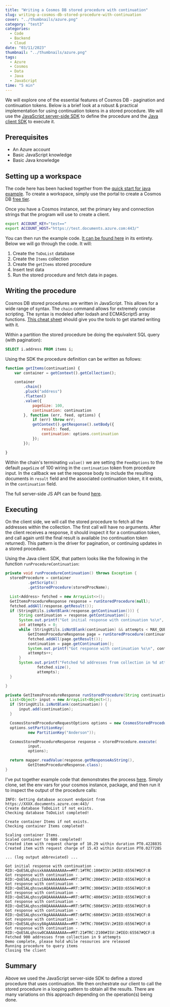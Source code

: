```yaml
---
title: "Writing a Cosmos DB stored procedure with continuation"
slug: writing-a-cosmos-db-stored-procedure-with-continuation
cover: "../thumbnails/azure.png"
category: "test3"
categories:
  - Code
  - Backend
  - Cloud
date: "03/11/2023"
thumbnail: "../thumbnails/azure.png"
tags:
  - Azure
  - Cosmos
  - Data
  - Java
  - JavaScript
time: "5 min"
---
```


We will explore one of the essential features of Cosmos DB - pagination and continuation tokens. Below is a brief look at a robust & practical implementation for using continuation tokens in a stored procedure. We will use the [JavaScript server-side SDK](https://github.com/Azure/azure-cosmosdb-js-server/) to define the procedure and the [Java client SDK](https://github.com/Azure/azure-cosmosdb-java) to execute it.

## Prerequisites

- An Azure account
- Basic JavaScript knowledge
- Basic Java knowledge

## Setting up a workspace

The code here has been hacked together from the [quick start for java example](https://github.com/Azure-Samples/azure-cosmos-java-getting-started/blob/main/src/main/java/com/azure/cosmos/sample/sync/SyncMain.java). To create a workspace, simply use the portal to create a Cosmos DB [free tier](https://learn.microsoft.com/en-us/azure/cosmos-db/free-tier).

Once you have a Cosmos instance, set the primary key and connection strings that the program will use to create a client.

```bash
export ACCOUNT_KEY="test=="
export ACCOUNT_HOST="https://test.documents.azure.com:443/"
```

You can then run the example code. [It can be found here](https://github.com/snimmagadda1/azure-cosmos-stored-procedure-pagination-continuation) in its entirety. Below we will go through the code. It will:

1. Create the `ToDoList` database
2. Create the `Items` collection
3. Create the `getItems` stored procedure
4. Insert test data
5. Run the stored procedure and fetch data in pages.

## Writing the procedure

Cosmos DB stored procedures are written in JavaScript. This allows for a wide range of syntax. The `chain` command allows for extremely concise scripting. The syntax is modeled after lodash and ECMAScript5 array functions. [This cheat sheet](https://learn.microsoft.com/en-us/azure/cosmos-db/nosql/javascript-query-api#sql-to-javascript-cheat-sheet) should give you the tools to get started writing with it.

Within a partition the stored procedure be doing the equivalent SQL query (with pagination):

```SQL
SELECT i.address FROM items i;
```

Using the SDK the procedure definition can be written as follows:

```JavaScript
function getItems(continuation) {
    var container = getContext().getCollection();

    container
        .chain()
        .pluck("address")
        .flatten()
        .value({
            pageSize: 100,
            continuation: continuation
        }, function (err, feed, options) {
            if (err) throw err;
            getContext().getResponse().setBody({
                result: feed,
                continuation: options.continuation
            });
        });

}
```

Within the chain's terminating `value()` we are setting the `FeedOptions` to the default `pageSize` of 100 wiring in the `continuation` token from procedure input. In the callback we set the response body to include the resulting documents in `result` field and the associated continuation token, it it exists, in the `continuation` field.

The full server-side JS API can be found [here](http://azure.github.io/azure-cosmosdb-js-server/index.html).

## Executing

On the client side, we will call the stored procedure to fetch all the addresses within the collection. The first call will have no arguments. After the client receives a response, it should inspect it for a continuation token, and call again until the final result is available (no continuation token returned). This pattern is the driver for pagination, or continuing updates in a stored procedure.

Using the Java client SDK, that pattern looks like the following in the function `runProcedureContinuation`:

```Java
private void runProcedureContinuation() throws Exception {
  storedProcedure = container
          .getScripts()
          .getStoredProcedure(storedProcName);

  List<Address> fetched = new ArrayList<>();
  GetItemsProcedureResponse response = runStoredProcedure(null);
  fetched.addAll(response.getResult());
  if (StringUtils.isNotBlank(response.getContinuation())) {
      String continuation = response.getContinuation();
      System.out.printf("Got initial response with continuation %s\n", continuation);
      int attempts = 0;
      while (StringUtils.isNotBlank(continuation) && attempts < MAX_QUERIES) {
          GetItemsProcedureResponse page = runStoredProcedure(continuation);
          fetched.addAll(page.getResult());
          continuation = page.getContinuation();
          System.out.printf("Got response with continuation %s\n", continuation);
          attempts++;
      }
      System.out.printf("Fetched %d addresses from collection in %d attempts\n",
              fetched.size(),
              attempts);
  }

}

private GetItemsProcedureResponse runStoredProcedure(String continuation) throws Exception {
  List<Object> input = new ArrayList<Object>();
  if (StringUtils.isNotBlank(continuation)) {
      input.add(continuation);
  }

  CosmosStoredProcedureRequestOptions options = new CosmosStoredProcedureRequestOptions();
  options.setPartitionKey(
          new PartitionKey("Anderson"));

  CosmosStoredProcedureResponse response = storedProcedure.execute(
          input,
          options);

  return mapper.readValue(response.getResponseAsString(),
          GetItemsProcedureResponse.class);
}

```

I've put together example code that demonstrates the process [here](https://github.com/snimmagadda1/azure-cosmos-stored-procedure-pagination-continuation). Simply clone, set the env vars for your cosmos instance, package, and then run it to inspect the output of the procedure calls:

```log
INFO: Getting database account endpoint from https://XXXX.documents.azure.com:443/
Create database ToDoList if not exists.
Checking database ToDoList completed!

Create container Items if not exists.
Checking container Items completed!

Scaling container Items.
Scaled container to 600 completed!
Created item with request charge of 10.29 within duration PT0.422883S
Created item with request charge of 15.43 within duration PT0.027728S

... (log output abbreviated) ...

Got initial response with continuation -RID:~QoESALqhssxkAAAAAAAAAA==#RT:1#TRC:100#ISV:2#IEO:65567#QCF:8
Got response with continuation -RID:~QoESALqhsszIAAAAAAAAAA==#RT:2#TRC:200#ISV:2#IEO:65567#QCF:8
Got response with continuation -RID:~QoESALqhsswsAQAAAAAAAA==#RT:3#TRC:300#ISV:2#IEO:65567#QCF:8
Got response with continuation -RID:~QoESALqhssyQAQAAAAAAAA==#RT:4#TRC:400#ISV:2#IEO:65567#QCF:8
Got response with continuation -RID:~QoESALqhssz0AQAAAAAAAA==#RT:5#TRC:500#ISV:2#IEO:65567#QCF:8
Got response with continuation -RID:~QoESALqhssxYAgAAAAAAAA==#RT:6#TRC:600#ISV:2#IEO:65567#QCF:8
Got response with continuation -RID:~QoESALqhssy8AgAAAAAAAA==#RT:7#TRC:700#ISV:2#IEO:65567#QCF:8
Got response with continuation -RID:~QoESALqhssw0CAAAAAAAAA==#RT:21#TRC:2100#ISV:2#IEO:65567#QCF:8
Fetched 900 addresses from collection in 9 attempts
Demo complete, please hold while resources are released
Running procedure to query items
Closing the client
```

## Summary

Above we used the JavaScript server-side SDK to define a stored procedure that uses continuation. We then orchestrate our client to call the stored procedure in a looping pattern to obtain all the results. There are many variations on this approach depending on the operation(s) being done.
